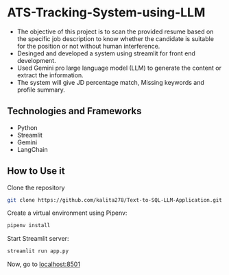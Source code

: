 # ATS-Tracking-System-using-LLM

- The objective of this project is to scan the provided resume based on the specific job description to know whether the candidate is suitable for the position or not without human interference.
- Desinged and developed a system using streamlit for front end development.
- Used Gemini pro large language model (LLM) to generate the content or extract the information.
- The system will give JD percentage match, Missing keywords and profile summary.



## Technologies and Frameworks

- Python
- Streamlit
- Gemini
- LangChain

## How to Use it
Clone the repository

```bash
git clone https://github.com/kalita278/Text-to-SQL-LLM-Application.git
```

Create a virtual environment using Pipenv:

```bash
pipenv install
```

Start Streamlit server:
```bash
streamlit run app.py 
```

Now, go to [localhost:8501](http://localhost:8501/)
